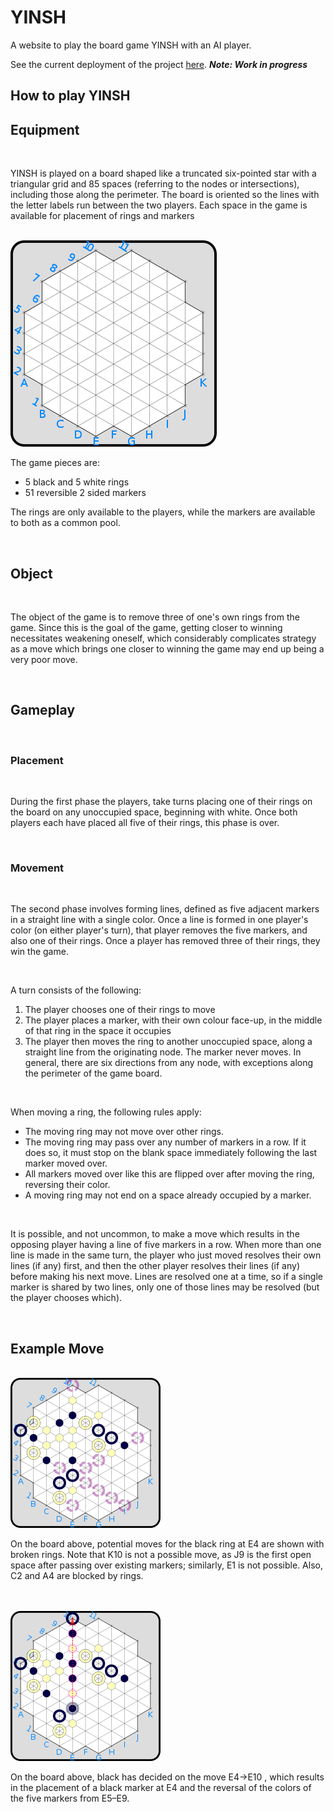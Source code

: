 # YINSH
A website to play the board game YINSH with an AI player.

See the current deployment of the project <a href = 'https://antondavidouski.github.io/YINSH/website/index.html'>here</a>. ***Note: Work in progress***

<h2> How to play YINSH
<h2>
            Equipment
        </h2>
        <div class = "ruleDescription">
        <br>
        <p>YINSH is played on a board shaped like a truncated six-pointed star with a triangular grid and 85 spaces (referring to the nodes or intersections), including those along the perimeter. The board is oriented so the lines with the letter labels run between the two players. Each space in the game is available for placement of rings and markers</p>
        <br>
        <img src = "website/img/emptyBoard.png" class = "center" alt = "board">
        <br>
        <p>The game pieces are:</p>
        <ul>
            <li>5 black and 5 white rings</li>
            <li>51 reversible 2 sided markers</li>
        </ul>
        <p>The rings are only available to the players, while the markers are available to both as a common pool.</p>
        </div>
        <br>
        <h2>
            Object
        </h2>
        <div class = "ruleDescription">
        <br>
        <p>The object of the game is to remove three of one's own rings from the game. Since this is the goal of the game, getting closer to winning necessitates weakening oneself, which considerably complicates strategy as a move which brings one closer to winning the game may end up being a very poor move. </p>
        </div>
        <br>
        <h2>
            Gameplay
        </h2>
        <div class = "ruleDescription">
        <br>
        <h3>
            Placement
        </h3>
        <br>
            <p>During the first phase the players, take turns placing one of their rings on the board on any unoccupied space, beginning with white. Once both players each have placed all five of their rings, this phase is over. </p>
            <br>
        <h3>
            Movement
        </h3>
        <br>
        <p>The second phase involves forming lines, defined as five adjacent markers in a straight line with a single color. Once a line is formed in one player's color (on either player's turn), that player removes the five markers, and also one of their rings. Once a player has removed three of their rings, they win the game. </p>
        <br>
        <p>A turn consists of the following:</p>
        <ol>
            <li>The player chooses one of their rings to move</li>
            <li>The player places a marker, with their own colour face-up, in the middle of that ring in the space it occupies</li>
            <li>The player then moves the ring to another unoccupied space, along a straight line from the originating node. The marker never moves. In general, there are six directions from any node, with exceptions along the perimeter of the game board.</li>
        </ol>
        <br>
        <p>When moving a ring, the following rules apply:</p>
        <ul>
            <li>The moving ring may not move over other rings.</li>
            <li>The moving ring may pass over any number of markers in a row. If it does so, it must stop on the blank space immediately following the last marker moved over. </li>
            <li>All markers moved over like this are flipped over after moving the ring, reversing their color.</li>
            <li>A moving ring may not end on a space already occupied by a marker.</li>
        </ul>
        <br>
        <p>It is possible, and not uncommon, to make a move which results in the opposing player having a line of five markers in a row. When more than one line is made in the same turn, the player who just moved resolves their own lines (if any) first, and then the other player resolves their lines (if any) before making his next move. Lines are resolved one at a time, so if a single marker is shared by two lines, only one of those lines may be resolved (but the player chooses which). </p>
        </div>
        <br>
        <h2>
            Example Move
        </h2>
        <div class = "ruleDescription">
        <br>
        <img src = "website/img/boardBeforeMove.png" class = "center2" alt = "example move">
        <br>
        <p>On the board above, potential moves for the black ring at E4 are shown with broken rings. Note that K10 is not a possible move, as J9 is the first open space after passing over existing markers; similarly, E1 is not possible. Also, C2 and A4 are blocked by rings. </p>
        <br>
        <br>
        <img src = "website/img/boardAfterMove.png" class = "center2" alt = "example move">
        <br>
        <p>On the board above, black has decided on the move E4→E10 , which results in the placement of a black marker at E4 and the reversal of the colors of the five markers from E5–E9. </p>
        <br>
        <br>
        <br>
        <br>
        <br>
    </div>
